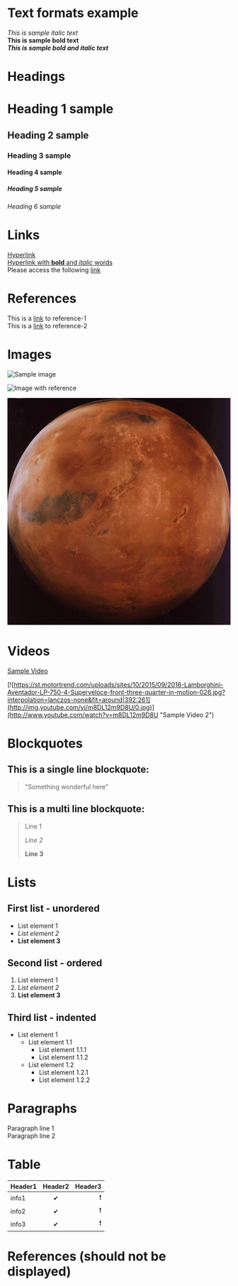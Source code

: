 # Text formats example

_This is sample italic text_  
**This is sample bold text**  
**_This is sample bold and italic text_**  

# Headings

# Heading 1 sample
## Heading 2 sample
### Heading 3 sample
#### Heading 4 sample
##### Heading 5 sample
###### Heading 6 sample

# Links

[Hyperlink](https://www.google.com)  
[Hyperlink with **bold** and _italic_ words](www.google.com)  
Please access the following [link](www.google.com)  

# References

This is a [link][reference-1] to reference-1  
This is a [link][reference-2] to reference-2  

# Images

![Sample image](https://i.kinja-img.com/gawker-media/image/upload/s--GgpOUVnh--/c_scale,f_auto,fl_progressive,q_80,w_800/riufs7rtpk6okzrqiqmy.jpg=20x100)

![Image with reference][reference-3]

![Image from file](./activities/mars.jpg)

# Videos

[Sample Video](https://www.youtube.com/watch?v=m8DL12m9D8U)  

[![https://st.motortrend.com/uploads/sites/10/2015/09/2016-Lamborghini-Aventador-LP-750-4-Superveloce-front-three-quarter-in-motion-026.jpg?interpolation=lanczos-none&fit=around|392:261](http://img.youtube.com/vi/m8DL12m9D8U/0.jpg)](http://www.youtube.com/watch?v=m8DL12m9D8U "Sample Video 2")

# Blockquotes

## This is a single line blockquote:
> "Something wonderful here"  

## This is a multi line blockquote:
> Line 1  
>  
> _Line 2_  
>  
> **Line 3**  

# Lists

## First list - unordered
* List element 1  
* _List element 2_  
* **List element 3**  
## Second list - ordered
1. List element 1
2. _List element 2_
3. **List element 3**
## Third list - indented
* List element 1  
    * List element 1.1  
        * List element 1.1.1  
        * List element 1.1.2  
    * List element 1.2  
        * List element 1.2.1  
        * List element 1.2.2  

# Paragraphs

Paragraph line 1  
Paragraph line 2  

# Table

| Header1   | Header2  | Header3  |
|   :---    |   :---:  |    ---:  |
| info1     |    ✔    |     ❗    |
| info2     |    ✔    |     ❗    |
| info3     |    ✔    |     ❗    |

# References (should not be displayed)

[reference-1]: www.google.com
[reference-2]: www.youtube.com
[reference-3]: (https://st.motortrend.com/uploads/sites/10/2015/09/2016-Lamborghini-Aventador-LP-750-4-Superveloce-front-three-quarter-in-motion-026.jpg=100x100)
